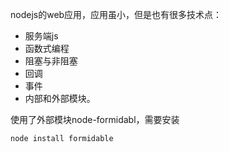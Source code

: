 nodejs的web应用，应用虽小，但是也有很多技术点：

- 服务端js
- 函数式编程
- 阻塞与非阻塞
- 回调
- 事件
- 内部和外部模块。

使用了外部模块node-formidabl，需要安装

```bash
node install formidable
```

